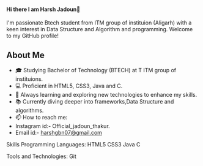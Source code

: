 #### Hi there I am Harsh Jadoun👋

I'm passionate Btech student from ITM group of instituion (Aligarh) with a keen interest in Data Structure and Algorithm and programming. Welcome to my GitHub profile!

## About Me

-  🎓 Studying Bachelor of Technology (BTECH) at T ITM group of instituions.
- 💻 Proficient in HTML5, CSS3, Java and C.
- 🌱 Always learning and exploring new technologies to enhance my skills.
- 📚 Currently diving deeper into frameworks,Data Structure and algorithms.
- 📫 How to reach me: 
- Instagram id:- Official_jadoun_thakur.
- Email id:- harshgbn07@gmail.com

Skills
Programming Languages:
HTML5 CSS3 Java C

Tools and Technologies:
Git 
